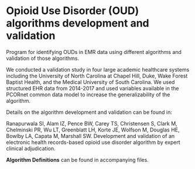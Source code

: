 # Opioid Use Disorder (OUD) algorithms development and validation
Program for identifying OUDs in EMR data using different algorithms and validation of those algorithms.

We conducted a validation study in four large academic healthcare systems including the University of North Carolina at Chapel Hill, Duke, Wake Forest Baptist Health, and the Medical University of South Carolina. We used structured EHR data from 2014-2017 and used variables available in the PCORnet common data model to increase the generalizability of the algorithm. 

Details on the algorithm development and validation can be found in:

Ranapurwala SI, Alam IZ, Pence BW, Carey TS, Christensen S, Clark M, Chelminski PR, Wu LT, Greenblatt LH, Korte JE, Wolfson M, Douglas HE, Bowlby LA, Capata M, Marshall SW. Development and validation of an electronic health records-based opioid use disorder algorithm by expert clinical adjudication.

**Algorithm Definitions** can be found in accompanying files.
